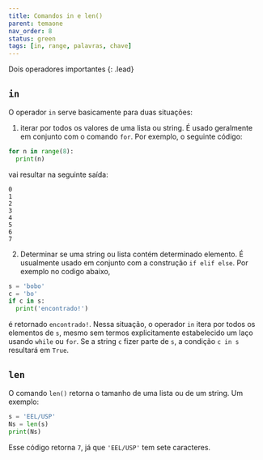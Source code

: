 ```yaml
---
title: Comandos in e len()
parent: temaone
nav_order: 8
status: green
tags: [in, range, palavras, chave]
---
```


Dois operadores importantes
{: .lead}

## `in`

O operador `in` serve basicamente para duas situações:

1. iterar por todos os valores de uma lista ou string. É usado geralmente em conjunto com o comando `for`. Por exemplo, o seguinte código:
```python
for n in range(8):
  print(n)
```
vai resultar na seguinte saída:
```
0
1
2
3
4
5
6
7
```
    
2. Determinar se uma string ou lista contém determinado elemento. É usualmente usado em conjunto com a construção `if elif else`. Por exemplo no codigo abaixo, 
```python
s = 'bobo'
c = 'bo'
if c in s:
  print('encontrado!')
```
é retornado `encontrado!`. Nessa situação, o operador `in` itera por todos os elementos de `s`, mesmo sem termos explicitamente estabelecido um laço usando `while` ou `for`. Se a string `c` fizer parte de `s`, a condição `c in s` resultará em `True`.

## `len`

O comando `len()` retorna o tamanho de uma lista ou de um string. Um exemplo:
```python
s = 'EEL/USP'
Ns = len(s)
print(Ns)
```
Esse código retorna `7`, já que `'EEL/USP'` tem sete caracteres.
